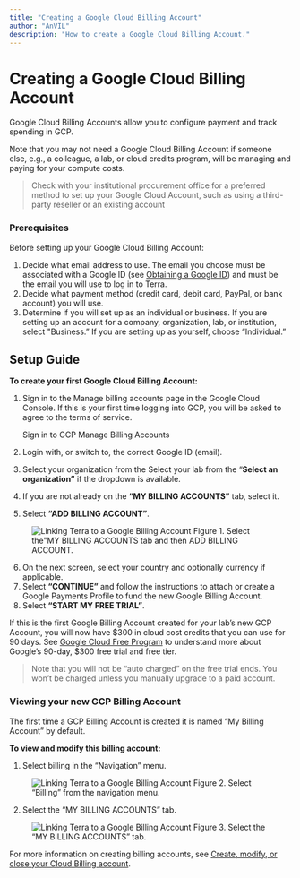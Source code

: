 ```yaml
---
title: "Creating a Google Cloud Billing Account"
author: "AnVIL"
description: "How to create a Google Cloud Billing Account."
---
```


# Creating a Google Cloud Billing Account

Google Cloud Billing Accounts allow you to configure payment and track spending in GCP.

<hero>Note that you may not need a Google Cloud Billing Account if someone else, e.g., a colleague, a lab, or cloud credits program, will be managing and paying for your compute costs.</hero>

>Check with your institutional procurement office for a preferred method to set up your Google Cloud Account, such as using a third-party reseller or an existing account

### Prerequisites

Before setting up your Google Cloud Billing Account:

1. Decide what email address to use. The email you choose must be associated with a Google ID (see [Obtaining a Google ID](/learn/account-setup/obtaining-a-google-id)) and must be the email you will use to log in to Terra.
1. Decide what payment method (credit card, debit card, PayPal, or bank account) you will use.
1. Determine if you will set up as an individual or business. If you are setting up an account for a company, organization, lab, or institution, select "Business.” If you are setting up as yourself, choose “Individual.”

## Setup Guide

**To create your first Google Cloud Billing Account:**

1. Sign in to the Manage billing accounts page in the Google Cloud Console. If this is your first time logging into GCP, you will be asked to agree to the terms of service.

    <button-link href="https://console.cloud.google.com/billing" target="_blank">Sign in to GCP Manage Billing Accounts</button-link>

1. Login with, or switch to, the correct Google ID (email).
1. Select your organization from the Select your lab from the “**Select an organization”** if the dropdown is available.
1. If you are not already on the **“MY BILLING ACCOUNTS”** tab, select it.
1. Select **“ADD BILLING ACCOUNT”**.

<figure>
<img src="./_images/add-billing-account.png" alt="Linking Terra to a Google Billing Account"/>
<figure-caption>Figure 1. Select the"MY BILLING ACCOUNTS tab and then ADD BILLING ACCOUNT.</figure-caption>
</figure>

6. On the next screen, select your country and optionally currency if applicable.
1. Select **“CONTINUE”** and follow the instructions to attach or create a Google Payments Profile to fund the new Google Billing Account.
1. Select **“START MY FREE TRIAL”**.

<hero> If this is the first Google Billing Account created for your lab’s new GCP Account, you will now have $300 in cloud cost credits that you can use for 90 days. See [Google Cloud Free Program](https://cloud.google.com/free/docs/gcp-free-tier) to understand more about Google’s 90-day, $300 free trial and free tier. </hero>

>Note that you will not be “auto charged” on the free trial ends. You won’t be charged unless you manually upgrade to a paid account.

### Viewing your new GCP Billing Account

The first time a GCP Billing Account is created it is named “My Billing Account” by default.

**To view and modify this billing account:**

1. Select billing in the “Navigation” menu.

<figure>
<img src="./_images/billing-in-menu.png" alt="Linking Terra to a Google Billing Account"/>
<figure-caption>Figure 2. Select “Billing” from the navigation menu. </figure-caption>
</figure>

2. Select the “MY BILLING ACCOUNTS” tab.

<figure>
<img src="./_images/my-billing-account.png" alt="Linking Terra to a Google Billing Account"/>
<figure-caption>Figure 3. Select the “MY BILLING ACCOUNTS” tab. </figure-caption>
</figure>

For more information on creating billing accounts, see [Create, modify, or close your Cloud Billing account](https://cloud.google.com/billing/docs/how-to/manage-billing-account#create_a_new_billing_account).
